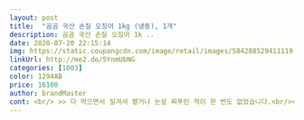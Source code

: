 ```yaml
---
layout: post 
title:  "곰곰 국산 손질 오징어 1kg (냉동), 1개" 
description: 곰곰 국산 손질 오징어 1k ..
date: 2020-07-20 22:15:14 
img: https://static.coupangcdn.com/image/retail/images/584288529411119-711f5dfd-b2e7-4e02-a762-214170f6faca.jpg 
linkUrl: http://me2.do/5YnmUbNG 
categories: [1003] 
color: 1294AB 
price: 16100 
author: brandMaster 
cont: <br/> >> 다 먹으면서 질겨서 뱉거나 눈살 찌푸린 적이 한 번도 없었습니다.<br/><br/>>> 어머니께 여쭤보니 타 브랜드 냉동 손질 오징어도 이 정도 비린내는 난다고 하시네요.<br/><br/>>> 오징어가 뭉개지지 않고 몸통 결과 다리 빨판이 잘 살아있습니다.<br/><br/>>> 크기 차이는 심하진 않고, 두께는 씹기 좋을 정도로 도톰합니다.<br/><br/>>> 해동 후 바로 요리해도 문제가 없었어요!<br/><br/> - 1kg 1팩에 5마리 들어있더군요.<br/> 이것저것 요리해도 충분한 양입니다.<br/><br/><br/> - 1팩에 담긴 오징어 모두 색과 신선도가 좋았습니다.<br/><br/><br/> - 공기가 적당히 들어 있는 포장 패키지가 깔끔합니다.<br/><br/><br/> - 냉동 상태의 패키지를 열면 오징어 비린내가 확 납니다.<br/><br/><br/> - 비린내가 없어 오징어를 충분히 즐길 수 있었어요.<br/> 대존맛!!!!!<br/><br/> - 비올 때 오징어/새우/쪽파만 넣고 파전을 했는데 와 대박이에요.<br/><br/><br/> - 오징어 크기는 제각각입니다.<br/> 큰 것 작은 것 섞여있네요.<br/><br/><br/> - 오징어가 질기거나 말라비틀어지지 않아서 자르기 쉽습니다.<br/><br/><br/> - 오징어는 껍질, 불순물 없이 정말 깔끔하게 손질되어 있습니다.<br/><br/><br/> - 오징어에 양념이 잘 배서 어떤 요리를 해도 잘 맞습니다.<br/><br/> 
---
```

 